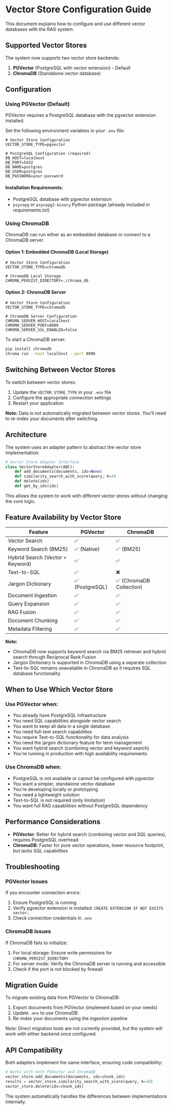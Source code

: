 # Vector Store Configuration Guide

This document explains how to configure and use different vector databases with the RAG system.

## Supported Vector Stores

The system now supports two vector store backends:

1. **PGVector** (PostgreSQL with vector extension) - Default
2. **ChromaDB** (Standalone vector database)

## Configuration

### Using PGVector (Default)

PGVector requires a PostgreSQL database with the pgvector extension installed.

Set the following environment variables in your `.env` file:

```env
# Vector Store Configuration
VECTOR_STORE_TYPE=pgvector

# PostgreSQL Configuration (required)
DB_HOST=localhost
DB_PORT=5432
DB_NAME=postgres
DB_USER=postgres
DB_PASSWORD=your-password
```

#### Installation Requirements:
- PostgreSQL database with pgvector extension
- `psycopg` or `psycopg2-binary` Python package (already included in requirements.txt)

### Using ChromaDB

ChromaDB can run either as an embedded database or connect to a ChromaDB server.

#### Option 1: Embedded ChromaDB (Local Storage)

```env
# Vector Store Configuration
VECTOR_STORE_TYPE=chromadb

# ChromaDB Local Storage
CHROMA_PERSIST_DIRECTORY=./chroma_db
```

#### Option 2: ChromaDB Server

```env
# Vector Store Configuration
VECTOR_STORE_TYPE=chromadb

# ChromaDB Server Configuration
CHROMA_SERVER_HOST=localhost
CHROMA_SERVER_PORT=8000
CHROMA_SERVER_SSL_ENABLED=false
```

To start a ChromaDB server:
```bash
pip install chromadb
chroma run --host localhost --port 8000
```

## Switching Between Vector Stores

To switch between vector stores:

1. Update the `VECTOR_STORE_TYPE` in your `.env` file
2. Configure the appropriate connection settings
3. Restart your application

**Note:** Data is not automatically migrated between vector stores. You'll need to re-index your documents after switching.

## Architecture

The system uses an adapter pattern to abstract the vector store implementation:

```python
# Vector Store Adapter Interface
class VectorStoreAdapter(ABC):
    def add_documents(documents, ids=None)
    def similarity_search_with_score(query, k=4)
    def delete(ids)
    def get_by_ids(ids)
```

This allows the system to work with different vector stores without changing the core logic.

## Feature Availability by Vector Store

| Feature | PGVector | ChromaDB |
|---------|----------|----------|
| Vector Search | ✅ | ✅ |
| Keyword Search (BM25) | ✅ (Native) | ✅ (BM25) |
| Hybrid Search (Vector + Keyword) | ✅ | ✅ |
| Text-to-SQL | ✅ | ❌ |
| Jargon Dictionary | ✅ (PostgreSQL) | ✅ (ChromaDB Collection) |
| Document Ingestion | ✅ | ✅ |
| Query Expansion | ✅ | ✅ |
| RAG Fusion | ✅ | ✅ |
| Document Chunking | ✅ | ✅ |
| Metadata Filtering | ✅ | ✅ |

**Note:**
- ChromaDB now supports keyword search via BM25 retriever and hybrid search through Reciprocal Rank Fusion
- Jargon Dictionary is supported in ChromaDB using a separate collection
- Text-to-SQL remains unavailable in ChromaDB as it requires SQL database functionality

## When to Use Which Vector Store

### Use PGVector when:
- You already have PostgreSQL infrastructure
- You need SQL capabilities alongside vector search
- You want to keep all data in a single database
- You need full-text search capabilities
- You require Text-to-SQL functionality for data analysis
- You need the jargon dictionary feature for term management
- You want hybrid search (combining vector and keyword search)
- You're running in production with high availability requirements

### Use ChromaDB when:
- PostgreSQL is not available or cannot be configured with pgvector
- You want a simpler, standalone vector database
- You're developing locally or prototyping
- You need a lightweight solution
- Text-to-SQL is not required (only limitation)
- You want full RAG capabilities without PostgreSQL dependency

## Performance Considerations

- **PGVector**: Better for hybrid search (combining vector and SQL queries), requires PostgreSQL overhead
- **ChromaDB**: Faster for pure vector operations, lower resource footprint, but lacks SQL capabilities

## Troubleshooting

### PGVector Issues

If you encounter connection errors:
1. Ensure PostgreSQL is running
2. Verify pgvector extension is installed: `CREATE EXTENSION IF NOT EXISTS vector;`
3. Check connection credentials in `.env`

### ChromaDB Issues

If ChromaDB fails to initialize:
1. For local storage: Ensure write permissions for `CHROMA_PERSIST_DIRECTORY`
2. For server mode: Verify the ChromaDB server is running and accessible
3. Check if the port is not blocked by firewall

## Migration Guide

To migrate existing data from PGVector to ChromaDB:

1. Export documents from PGVector (implement based on your needs)
2. Update `.env` to use ChromaDB
3. Re-index your documents using the ingestion pipeline

Note: Direct migration tools are not currently provided, but the system will work with either backend once configured.

## API Compatibility

Both adapters implement the same interface, ensuring code compatibility:

```python
# Works with both PGVector and ChromaDB
vector_store.add_documents(documents, ids=chunk_ids)
results = vector_store.similarity_search_with_score(query, k=10)
vector_store.delete(ids=chunk_ids)
```

The system automatically handles the differences between implementations internally.